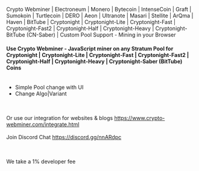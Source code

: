 
Crypto Webminer | Electroneum | Monero | Bytecoin | IntenseCoin | Graft | Sumokoin | Turtlecoin | DERO | Aeon | Ultranote | Masari | Stellite | ArQma | Haven | BitTube | Cryptonight | Cryptonight-Lite | Cryptonight-Fast | Cryptonight-Fast2 | Cryptonight-Half | Cryptonight-Heavy | Cryptonight-BitTube (CN-Saber) | Custom Pool Support - Mining in your Browser

#### Use Crypto Webminer - JavaScript miner on any Stratum Pool for Cryptonight | Cryptonight-Lite | Cryptonight-Fast | Cryptonight-Fast2 | Cryptonight-Half | Cryptonight-Heavy | Cryptonight-Saber (BitTube) Coins<br><br>

- Simple Pool change with UI
- Change Algo|Variant

<br><br> 
Or use our integration for websites & blogs
https://www.crypto-webminer.com/integrate.html
<br><br> 
Join Discord Chat
https://discord.gg/nnARdpc
  
<br><br> 
We take a 1% developer fee
